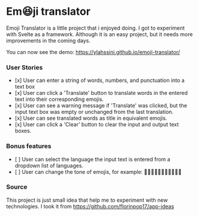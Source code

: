 # Em😆ji translator
Emoji Translator is a little project that i enjoyed doing. I got to experiment with Svelte as a framework. Although it is an easy project, but it needs more improvements in the coming days.

You can now see the demo: https://ylahssini.github.io/emoji-translator/

### User Stories    
-    [x] User can enter a string of words, numbers, and punctuation into a text box
-    [x] User can click a 'Translate' button to translate words in the entered text into their corresponding emojis.
-    [x] User can see a warning message if 'Translate' was clicked, but the input text box was empty or unchanged from the last translation.
-    [x] User can see translated words as title in equivalent emojis.
-    [x] User can click a 'Clear' button to clear the input and output text boxes.

### Bonus features
-    [ ] User can select the language the input text is entered from a dropdown list of languages.
-    [ ] User can change the tone of emojis, for example: 👋👋🏻👋🏼👋🏽👋🏾👋🏿

### Source
This project is just small idea that help me to experiment with new technologies. I took it from https://github.com/florinpop17/app-ideas
